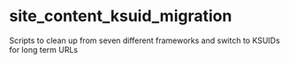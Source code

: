 # site_content_ksuid_migration
Scripts to clean up from seven different frameworks and switch to KSUIDs for long term URLs
